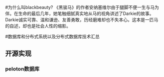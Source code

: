 #为什么叫blackbeauty?
《黑骏马》的作者安纳塞维尔由于腿脚不便一生与马为伴。在生命的最后几年，她笔触细腻真实地从马的视角讲述了Darkie的故事。Darkie诚实可靠、温和谦逊、友善勇敢，历经磨难却也不失本心。这本是一匹马的自述，却也是社会人性的缩影。


#数据库和分布式系统以及分布式数据库技术汇总

## 开源实现
### peloton数据库
